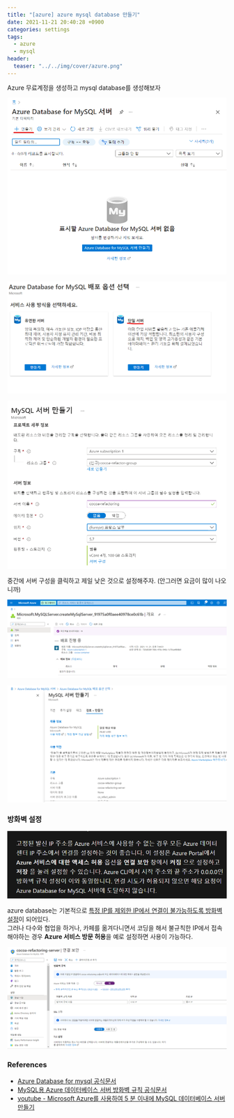 ```yaml
---
title: "[azure] azure mysql database 만들기"
date: 2021-11-21 20:40:28 +0900
categories: settings
tags: 
  - azure
  - mysql
header:
  teaser: "../../img/cover/azure.png"
---
```






Azure 무료계정을 생성하고 mysql database를 생성해보자

<img src="../../img/2021-11-21-azure-mysql-database/image-20211121190618201.png" alt="image-20211121190618201" style="zoom:67%;" />

![image-20211121190658602](../../img/2021-11-21-azure-mysql-database/image-20211121190658602.png)

![image-20211121191437509](../../img/2021-11-21-azure-mysql-database/image-20211121191437509.png)



중간에 서버 구성을 클릭하고 제일 낮은 것으로 설정해주자. (안그러면 요금이 많이 나오니까)



![image-20211121194542989](../../img/2021-11-21-azure-mysql-database/image-20211121194542989.png)



![image-20211121195638469](../../img/2021-11-21-azure-mysql-database/image-20211121195638469.png)





### 방화벽 설정

![image-20211121202200305](../../img/2021-11-21-azure-mysql-database/image-20211121202200305.png)





azure database는 기본적으로 <u>특정 IP를 제외한 IP에서 연결이 불가능하도록 방화벽 설정</u>이 되어있다.   
그러나 다수와 협업을 하거나, 카페를 옮겨다니면서 코딩을 해서 불규칙한 IP에서 접속해야하는 경우 **Azure 서비스 방문 허용**을 예로 설정하면 사용이 가능하다.

![image-20211121202304273](../../img/2021-11-21-azure-mysql-database/image-20211121202304273.png)





### References

- [Azure Database for mysql 공식문서](https://docs.microsoft.com/ko-kr/azure/mysql/quickstart-create-mysql-server-database-using-azure-portal)
- [MySQL용 Azure 데이터베이스 서버 방화벽 규칙 공식문서](https://docs.microsoft.com/ko-kr/azure/mysql/concepts-firewall-rules)
- [youtube - Microsoft Azure를 사용하여 5 분 이내에 MySQL 데이터베이스 서버 만들기](https://www.youtube.com/watch?v=fJEfBqWwcL0)



